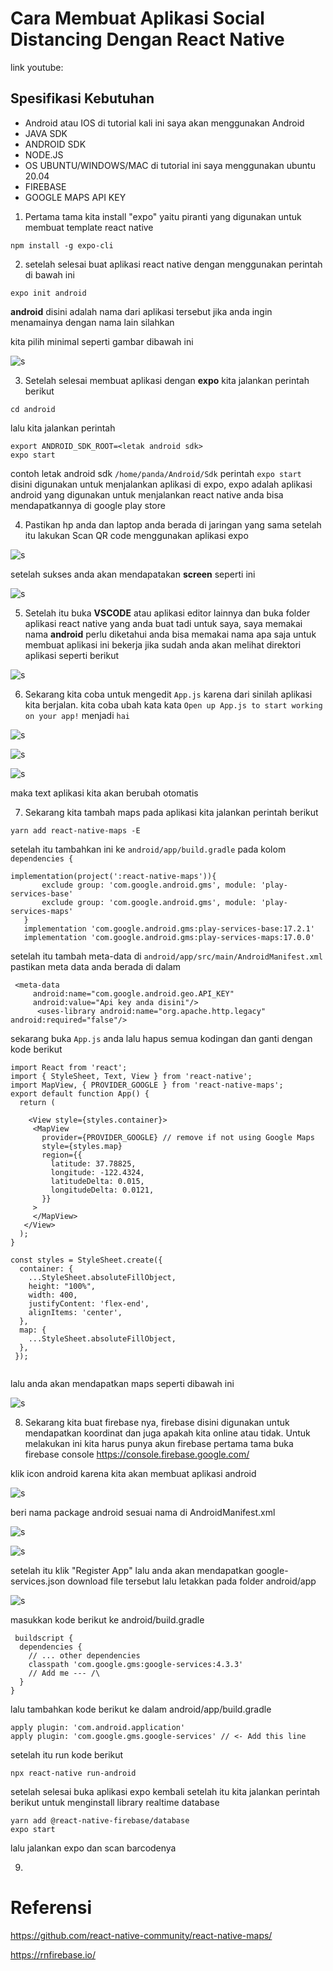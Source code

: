 # Cara Membuat Aplikasi Social Distancing Dengan React Native

link youtube: 

## Spesifikasi Kebutuhan

- Android atau IOS di tutorial kali ini saya akan menggunakan Android
- JAVA SDK
- ANDROID SDK
- NODE.JS
- OS UBUNTU/WINDOWS/MAC di tutorial ini saya menggunakan ubuntu 20.04
- FIREBASE
- GOOGLE MAPS API KEY

1. Pertama tama kita install "expo" yaitu piranti yang digunakan untuk membuat template react native

```
npm install -g expo-cli
```

2. setelah selesai buat aplikasi react native dengan menggunakan perintah di bawah ini

```
expo init android
```

**android** disini adalah nama dari aplikasi tersebut jika anda ingin menamainya dengan nama lain silahkan

kita pilih minimal seperti gambar dibawah ini

![s](https://imgur.com/download/80tO1ka)

3. Setelah selesai membuat aplikasi dengan __expo__ kita jalankan perintah berikut

```
cd android
```

lalu kita jalankan perintah

```
export ANDROID_SDK_ROOT=<letak android sdk>
expo start
```
contoh letak android sdk ```/home/panda/Android/Sdk```
perintah ```expo start``` disini digunakan untuk menjalankan aplikasi di expo, expo adalah aplikasi android yang digunakan untuk menjalankan react native anda bisa mendapatkannya di google play store

4. Pastikan hp anda dan laptop anda berada di jaringan yang sama setelah itu lakukan Scan QR code menggunakan aplikasi expo

![s](https://imgur.com/download/WwcKp4V)

setelah sukses anda akan mendapatakan __screen__ seperti ini

![s](https://imgur.com/download/UDnSfWP)

5. Setelah itu buka __VSCODE__ atau aplikasi editor lainnya dan buka folder aplikasi react native yang anda buat tadi untuk saya, saya memakai nama **android** perlu diketahui anda bisa memakai nama apa saja untuk membuat aplikasi ini bekerja jika sudah anda akan melihat direktori aplikasi seperti berikut

![s](https://imgur.com/download/XlDurB0)

6. Sekarang kita coba untuk mengedit ```App.js``` karena dari sinilah aplikasi kita berjalan.
kita coba ubah kata kata ```Open up App.js to start working on your app!``` menjadi ```hai```

![s](https://imgur.com/download/znzyLKG)

![s](https://imgur.com/download/1CKvvDb)

![s](https://imgur.com/download/OcOOhsK)

maka text aplikasi kita akan berubah otomatis

7. Sekarang kita tambah maps pada aplikasi kita jalankan perintah berikut

```
yarn add react-native-maps -E
```

setelah itu tambahkan ini ke ```android/app/build.gradle``` pada kolom ```dependencies {```

```
implementation(project(':react-native-maps')){
       exclude group: 'com.google.android.gms', module: 'play-services-base'
       exclude group: 'com.google.android.gms', module: 'play-services-maps'
   }
   implementation 'com.google.android.gms:play-services-base:17.2.1'
   implementation 'com.google.android.gms:play-services-maps:17.0.0'
```

setelah itu tambah meta-data di ```android/app/src/main/AndroidManifest.xml``` pastikan meta data anda berada di dalam <application>

```
 <meta-data
     android:name="com.google.android.geo.API_KEY"
     android:value="Api key anda disini"/>
      <uses-library android:name="org.apache.http.legacy" android:required="false"/>
```

sekarang buka ```App.js``` anda lalu hapus semua kodingan dan ganti dengan kode berikut

```
import React from 'react';
import { StyleSheet, Text, View } from 'react-native';
import MapView, { PROVIDER_GOOGLE } from 'react-native-maps'; 
export default function App() {
  return (

    <View style={styles.container}>
     <MapView
       provider={PROVIDER_GOOGLE} // remove if not using Google Maps
       style={styles.map}
       region={{
         latitude: 37.78825,
         longitude: -122.4324,
         latitudeDelta: 0.015,
         longitudeDelta: 0.0121,
       }}
     >
     </MapView>
   </View>
  );
}

const styles = StyleSheet.create({
  container: {
    ...StyleSheet.absoluteFillObject,
    height: "100%",
    width: 400,
    justifyContent: 'flex-end',
    alignItems: 'center',
  },
  map: {
    ...StyleSheet.absoluteFillObject,
  },
 });
 
```

lalu anda akan mendapatkan maps seperti dibawah ini

![s](https://imgur.com/download/AZ3YjU0)

8. Sekarang kita buat firebase nya, firebase disini digunakan untuk mendapatkan koordinat dan juga apakah kita online atau tidak. Untuk melakukan ini kita harus punya akun firebase pertama tama buka firebase console https://console.firebase.google.com/

klik icon android karena kita akan membuat aplikasi android

![s](https://imgur.com/download/mzmEp8n)

beri nama package android sesuai nama di AndroidManifest.xml

![s](https://imgur.com/download/wWxPbUM)

![s](https://imgur.com/download/MJmcIEe)

setelah itu klik "Register App" lalu anda akan mendapatkan google-services.json download file tersebut lalu letakkan pada folder android/app

![s](https://imgur.com/download/yr0pwAJ) 

masukkan kode berikut ke android/build.gradle

```
 buildscript {
  dependencies {
    // ... other dependencies
    classpath 'com.google.gms:google-services:4.3.3'
    // Add me --- /\
  }
}
```
lalu tambahkan kode berikut ke dalam android/app/build.gradle

```
apply plugin: 'com.android.application'
apply plugin: 'com.google.gms.google-services' // <- Add this line
```

setelah itu run kode berikut 

```
npx react-native run-android
```

setelah selesai buka aplikasi expo kembali setelah itu kita jalankan perintah berikut untuk menginstall library realtime database

```
yarn add @react-native-firebase/database
expo start
```

lalu jalankan expo dan scan barcodenya

9. 




# Referensi

https://github.com/react-native-community/react-native-maps/

https://rnfirebase.io/




